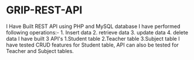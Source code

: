 # GRIP-REST-API
I Have Built REST API using PHP and MySQL database
I have performed following operations:-
    1. Insert data
    2. retrieve data
    3. update data
    4. delete data 
I have built 3 API's 
    1.Student table
    2.Teacher table
    3.Subject table
I have tested CRUD features for Student table, API can also be tested for Teacher and Subject tables.    
